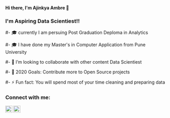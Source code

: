 #### Hi there, I'm Ajinkya Ambre 👋

### I'm Aspiring Data Scientiest!!

#- 🎓 currently I am persuing Post Graduation Deploma in Analytics 

#- 🎓 I have done my Master's in Computer Application from Pune University 

#- 👯 I’m looking to collaborate with other content Data Scientiest

#- 🎯 2020 Goals: Contribute more to Open Source projects

#- ⚡ Fun fact: You will spend most of your time cleaning and preparing data


### Connect with me:


[<img align="left" alt="www.linkedin.com/in/ajinkya-ambre-67611319b" width="22px" src="https://cdn.jsdelivr.net/npm/simple-icons@v3/icons/linkedin.svg" />][linkedin]
[<img align="left" alt="codeSTACKr | Instagram" width="22px" src="https://cdn.jsdelivr.net/npm/simple-icons@v3/icons/instagram.svg" />][instagram]




[instagram]: https://www.instagram.com/_ajinkya777_/
[linkedin]: https://www.linkedin.com/in/ajinkya-ambre-67611319b/

